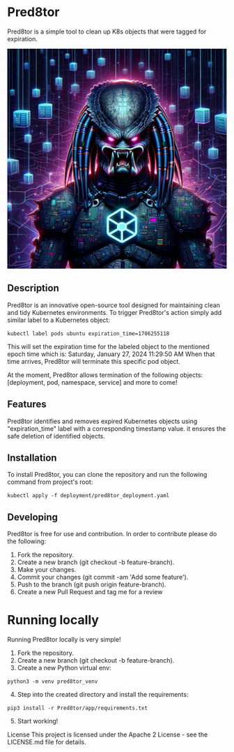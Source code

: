 # Pred8tor
Pred8tor is a simple tool to clean up K8s objects that were tagged for expiration.

![Pred8tor Logo](documentation/pred8tor_logo.png)

## Description
Pred8tor is an innovative open-source tool designed for maintaining clean and tidy Kubernetes environments. 
To trigger Pred8tor's action simply add similar label to a Kubernetes object:

```shell
kubectl label pods ubuntu expiration_time=1706255118
```

This will set the expiration time for the labeled object to the mentioned epoch time which is:
Saturday, January 27, 2024 11:29:50 AM
When that time arrives, Pred8tor will terminate this specific pod object.

At the moment, Pred8tor allows termination of the following objects: [deployment, pod, namespace, service] and more to come!

## Features
Pred8tor identifies and removes expired Kubernetes objects using "expiration_time" label with a corresponding timestamp value.
it ensures the safe deletion of identified objects.

## Installation
To install Pred8tor, you can clone the repository and run the following command from project's root:

```shell
kubectl apply -f deployment/pred8tor_deployment.yaml
```

## Developing
Pred8tor is free for use and contribution.
In order to contribute please do the following:

1. Fork the repository.
2. Create a new branch (git checkout -b feature-branch).
3. Make your changes.
4. Commit your changes (git commit -am 'Add some feature').
5. Push to the branch (git push origin feature-branch).
6. Create a new Pull Request and tag me for a review

# Running locally
Running Pred8tor locally is very simple!
1. Fork the repository.
2. Create a new branch (git checkout -b feature-branch).
3. Create a new Python virtual env:
```shell
python3 -m venv pred8tor_venv
```
4. Step into the created directory and install the requirements:
```shell
pip3 install -r Pred8tor/app/requirements.txt
```
5. Start working!

License
This project is licensed under the Apache 2 License - see the LICENSE.md file for details.
